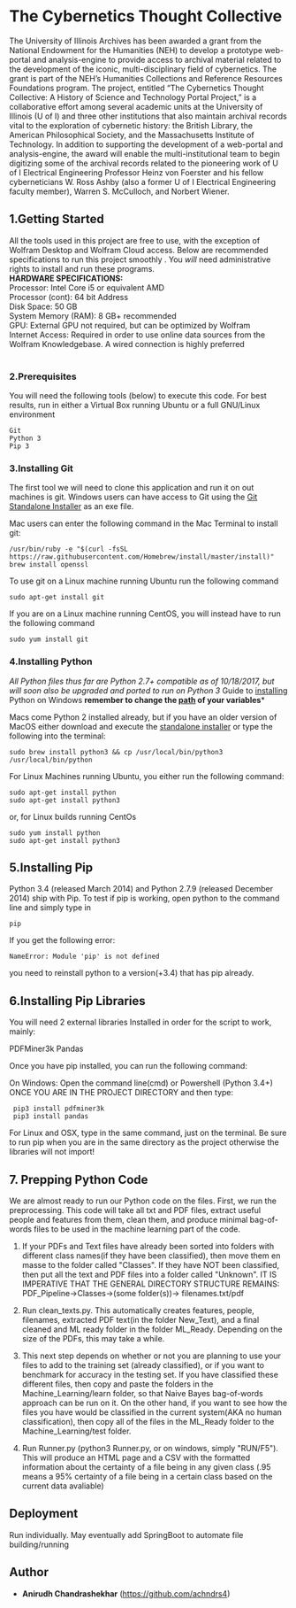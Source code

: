 # The Cybernetics Thought Collective

The University of Illinois Archives has been awarded a grant from the National Endowment for the Humanities (NEH) to develop a prototype web-portal and analysis-engine to provide access to archival material related to the development of the iconic, multi-disciplinary field of cybernetics. The grant is part of the NEH’s Humanities Collections and Reference Resources Foundations program. The project, entitled “The Cybernetics Thought Collective: A History of Science and Technology Portal Project,” is a collaborative effort among several academic units at the University of Illinois (U of I) and three other institutions that also maintain archival records vital to the exploration of cybernetic history: the British Library, the American Philosophical Society, and the Massachusetts Institute of Technology. In addition to supporting the development of a web-portal and analysis-engine, the award will enable the multi-institutional team to begin digitizing some of the archival records related to the pioneering work of U of I Electrical Engineering Professor Heinz von Foerster and his fellow cyberneticians W. Ross Ashby (also a former U of I Electrical Engineering faculty member), Warren S. McCulloch, and Norbert Wiener.

## 1.Getting Started

All the tools used in this project are free to use, with the exception of Wolfram Desktop and Wolfram Cloud access. Below are recommended specifications to run this project smoothly . You *will* need administrative rights to install and run these programs.
<br />
**HARDWARE SPECIFICATIONS:** <br />
Processor: Intel Core i5 or equivalent AMD <br />
Processor (cont): 64 bit Address <br />
Disk Space: 50 GB <br />
System Memory (RAM): 8 GB+ recommended <br />
GPU: External GPU not required, but can be optimized by Wolfram <br />
Internet Access: Required in order to use online data sources from the Wolfram Knowledgebase. A wired connection is highly preferred<br />
<br />
### 2.Prerequisites
 
You will need the following tools (below) to execute this code. For best results, run in either a Virtual Box running Ubuntu or a full GNU/Linux environment<br />
```
Git
Python 3
Pip 3
```

### 3.Installing Git

The first tool we will need to clone this application and run it on out machines is git. Windows users can have access to Git using the [Git Standalone Installer](https://git-for-windows.github.io) as an exe file.

Mac users can enter the following command in the Mac Terminal to install git:

```
/usr/bin/ruby -e "$(curl -fsSL https://raw.githubusercontent.com/Homebrew/install/master/install)"
brew install openssl
```

To use git on a Linux machine running Ubuntu run the following command
```
sudo apt-get install git
```
If you are on a Linux machine running CentOS, you will instead have to run the following command
```
sudo yum install git
```
### 4.Installing Python
*All Python files thus far are Python 2.7+ compatible as of 10/18/2017, but will soon also be upgraded and ported to run on Python 3*
Guide to [installing](https://docs.python.org/3/using/windows.html) Python on Windows
**remember to change the [path](http://docs.python-guide.org/en/latest/starting/install3/win/) of your variables***

Macs come Python 2 installed already, but if you have an older version of MacOS either download and execute the [standalone installer](http://www.python.org/ftp/python/3.1.1/python-3.1.1.dmg) or type the following into the terminal:

```
sudo brew install python3 && cp /usr/local/bin/python3 /usr/local/bin/python
```

For Linux Machines running Ubuntu, you either run the following command:
```
sudo apt-get install python
sudo apt-get install python3
```
or, for Linux builds running CentOs
```
sudo yum install python
sudo apt-get install python3
```


## 5.Installing Pip

Python 3.4 (released March 2014) and Python 2.7.9 (released December 2014) ship with Pip. To test if pip is working, open python to the command line and simply type in 
```
pip
```
If you get the following error:
```
NameError: Module 'pip' is not defined
```
you need to reinstall python to a version(+3.4) that has pip already.


## 6.Installing Pip Libraries
You will need 2 external libraries Installed in order for the script to work, mainly:

PDFMiner3k
Pandas

Once you have pip installed, you can run the following command:

On Windows: 
Open the command line(cmd) or Powershell (Python 3.4+) ONCE YOU ARE IN THE PROJECT DIRECTORY and then type:
```
 pip3 install pdfminer3k
 pip3 install pandas
```
For Linux and OSX, type in the same command, just on the terminal. Be sure to run pip when you are in the same directory as the project otherwise the libraries will not import!

## 7. Prepping Python Code

We are almost ready to run our Python code on the files. First, we run the preprocessing. This code will take all txt and PDF files, extract useful people and features from them, clean them, and produce minimal bag-of-words files to be used in the machine learning part of the code.

1) If your PDFs and Text files have already been sorted into folders with different class names(if they have been classified), then move them en masse to the folder called "Classes". If they have NOT been classified, then put all the text and PDF files into a folder called "Unknown". IT IS IMPERATIVE THAT THE GENERAL DIRECTORY STRUCTURE REMAINS:
PDF_Pipeline->Classes->(some folder(s))-> filenames.txt/pdf

2) Run clean_texts.py. This automatically creates features, people, filenames, extracted PDF text(in the folder New_Text), and a final cleaned and ML ready folder in the folder ML_Ready. Depending on the size of the PDFs, this may take a while.

3) This next step depends on whether or not you are planning to use your files to add to the training set (already classified), or if you want to benchmark for accuracy in the testing set. 
If you have classified these different files, then copy and paste the folders in the Machine_Learning/learn folder, so that Naive Bayes bag-of-words approach can be run on it. 
On the other hand, if you want to see how the files you have would be classified in the current system(AKA no human classification), then copy all of the files in the ML_Ready folder to the Machine_Learning/test folder.

4) Run Runner.py (python3 Runner.py, or on windows, simply "RUN/F5"). This will produce an HTML page and a CSV with the formatted information about the certainty of a file being in any given class (.95 means a 95% certainty of a file being in a certain class based on the current data avaliable)

## Deployment

Run individually. May eventually add SpringBoot to automate file building/running

## Author

* **Anirudh Chandrashekhar** (https://github.com/achndrs4)






